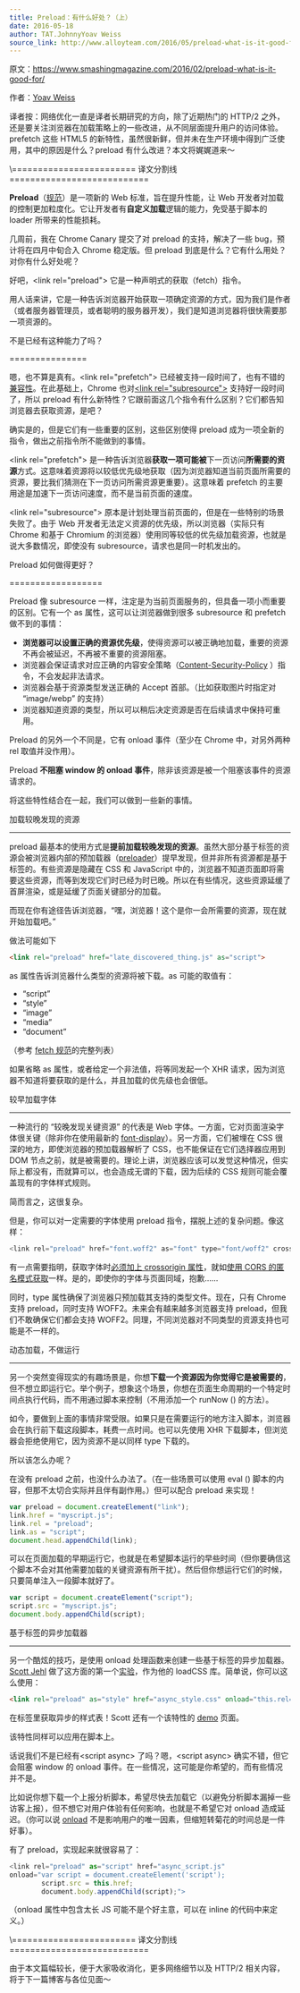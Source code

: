 ```yaml
---
title: Preload：有什么好处？（上）
date: 2016-05-18
author: TAT.JohnnyYoav Weiss
source_link: http://www.alloyteam.com/2016/05/preload-what-is-it-good-for-part1/
---
```


<!-- {% raw %} - for jekyll -->

原文：<https://www.smashingmagazine.com/2016/02/preload-what-is-it-good-for/>

作者：[Yoav Weiss](https://www.smashingmagazine.com/author/yoav-weiss/ "Posts by Yoav Weiss")

译者按：网络优化一直是译者长期研究的方向，除了近期热门的 HTTP/2 之外，还是要关注浏览器在加载策略上的一些改进，从不同层面提升用户的访问体验。prefetch 这些 HTML5 的新特性，虽然很新鲜，但并未在生产环境中得到广泛使用，其中的原因是什么？preload 有什么改进？本文将娓娓道来～

\\======================== 译文分割线 ===========================

**Preload**（[规范](https://w3c.github.io/preload/)）是一项新的 Web 标准，旨在提升性能，让 Web 开发者对加载的控制更加粒度化。它让开发者有**自定义加载**逻辑的能力，免受基于脚本的 loader 所带来的性能损耗。

几周前，我在 Chrome Canary 提交了对 preload 的支持，解决了一些 bug，预计将在四月中旬合入 Chrome 稳定版。但 preload 到底是什么？它有什么用处？对你有什么好处呢？

好吧，&lt;link rel="preload"> 它是一种声明式的获取（fetch）指令。

用人话来讲，它是一种告诉浏览器开始获取一项确定资源的方式，因为我们是作者（或者服务器管理员，或者聪明的服务器开发），我们是知道浏览器将很快需要那一项资源的。

不是已经有这种能力了吗？  

===============

嗯，也不算是真有。&lt;link rel="prefetch"> 已经被支持一段时间了，也有不错的[兼容性](http://caniuse.com/#feat=link-rel-prefetch)。在此基础上，Chrome 也对[&lt;link rel="subresource">](https://web.archive.org/web/20150907034803/https://www.chromium.org/spdy/link-headers-and-server-hint/link-rel-subresource) 支持好一段时间了，所以 preload 有什么新特性？它跟前面这几个指令有什么区别？它们都告知浏览器去获取资源，是吧？

确实是的，但是它们有一些重要的区别，这些区别使得 preload 成为一项全新的指令，做出之前指令所不能做到的事情。

&lt;link rel="prefetch"> 是一种告诉浏览器**获取一项可能被**下一页访问**所需要的资源**方式。这意味着资源将以较低优先级地获取（因为浏览器知道当前页面所需要的资源，要比我们猜测在下一页访问所需资源更重要）。这意味着 prefetch 的主要用途是加速下一页访问速度，而不是当前页面的速度。

&lt;link rel="subresource"> 原本是计划处理当前页面的，但是在一些特别的场景失败了。由于 Web 开发者无法定义资源的优先级，所以浏览器（实际只有 Chrome 和基于 Chromium 的浏览器）使用同等较低的优先级加载资源，也就是说大多数情况，即使没有 subresource，请求也是同一时机发出的。

Preload 如何做得更好？  

==================

Preload 像 subresource 一样，注定是为当前页面服务的，但具备一项小而重要的区别。它有一个 as 属性，这可以让浏览器做到很多 subresource 和 prefetch 做不到的事情：

-   **浏览器可以设置正确的资源优先级**，使得资源可以被正确地加载，重要的资源不再会被延迟，不再被不重要的资源阻塞。
-   浏览器会保证请求对应正确的内容安全策略（[Content-Security-Policy](http://www.html5rocks.com/en/tutorials/security/content-security-policy/) ）指令，不会发起非法请求。
-   浏览器会基于资源类型发送正确的 Accept 首部。（比如获取图片时指定对 “image/webp” 的支持）
-   浏览器知道资源的类型，所以可以稍后决定资源是否在后续请求中保持可重用。

Preload 的另外一个不同是，它有 onload 事件（至少在 Chrome 中，对另外两种 rel 取值并没作用）。

Preload **不阻塞 window 的 onload 事件**，除非该资源是被一个阻塞该事件的资源请求的。

将这些特性结合在一起，我们可以做到一些新的事情。

加载较晚发现的资源  

* * *

preload 最基本的使用方式是**提前加载较晚发现的资源**。虽然大部分基于标签的资源会被浏览器内部的预加载器（[preloader](http://calendar.perfplanet.com/2013/big-bad-preloader/)）提早发现，但并非所有资源都是基于标签的。有些资源是隐藏在 CSS 和 JavaScript 中的，浏览器不知道页面即将需要这些资源，而等到发现它们时已经为时已晚。所以在有些情况，这些资源延缓了首屏渲染，或是延缓了页面关键部分的加载。

而现在你有途径告诉浏览器，“嘿，浏览器！这个是你一会所需要的资源，现在就开始加载吧。”

做法可能如下

```html
<link rel="preload" href="late_discovered_thing.js" as="script">
```

as 属性告诉浏览器什么类型的资源将被下载。as 可能的取值有：

-   “script”
-   “style”
-   “image”
-   “media”
-   “document”

（参考 [fetch 规范](https://fetch.spec.whatwg.org/#concept-request-destination)的完整列表）

如果省略 as 属性，或者给定一个非法值，将等同发起一个 XHR 请求，因为浏览器不知道将要获取的是什么，并且加载的优先级也会很低。

较早加载字体  

* * *

一种流行的 “较晚发现关键资源” 的代表是 Web 字体。一方面，它对页面渲染字体很关键（除非你在使用最新的 [font-display](https://tabatkins.github.io/specs/css-font-display/)）。另一方面，它们被埋在 CSS 很深的地方，即使浏览器的预加载器解析了 CSS，也不能保证在它们选择器应用到 DOM 节点之前，就是被需要的。理论上讲，浏览器应该可以发觉这种情况，但实际上都没有，而就算可以，也会造成无谓的下载，因为后续的 CSS 规则可能会覆盖现有的字体样式规则。

简而言之，这很复杂。

但是，你可以对一定需要的字体使用 preload 指令，摆脱上述的复杂问题。像这样：

```c
<link rel="preload" href="font.woff2" as="font" type="font/woff2" crossorigin>
```

有一点需要指明，获取字体时[必须加上 crossorigin 属性](https://github.com/w3c/preload/issues/32)，就如[使用 CORS 的匿名模式获取](https://drafts.csswg.org/css-fonts/#font-fetching-requirements)一样。是的，即使你的字体与页面同域，抱歉……

同时，type 属性确保了浏览器只预加载其支持的类型文件。现在，只有 Chrome 支持 preload，同时支持 WOFF2。未来会有越来越多浏览器支持 preload，但我们不敢确保它们都会支持 WOFF2。同理，不同浏览器对不同类型的资源支持也可能是不一样的。

动态加载，不做运行  

* * *

另一个突然变得现实的有趣场景是，你想**下载一个资源因为你觉得它是被需要的**，但不想立即运行它。举个例子，想象这个场景，你想在页面生命周期的一个特定时间点执行代码，而不用通过脚本来控制（不用添加一个 runNow () 的方法）。

如今，要做到上面的事情非常受限。如果只是在需要运行的地方注入脚本，浏览器会在执行前下载这段脚本，耗费一点时间。也可以先使用 XHR 下载脚本，但浏览器会拒绝使用它，因为资源不是以同样 type 下载的。

所以该怎么办呢？

在没有 preload 之前，也没什么办法了。（在一些场景可以使用 eval () 脚本的内容，但那不太切合实际并且伴有副作用。）但可以配合 preload 来实现！

```javascript
var preload = document.createElement("link");
link.href = "myscript.js";
link.rel = "preload";
link.as = "script";
document.head.appendChild(link);
```

可以在页面加载的早期运行它，也就是在希望脚本运行的早些时间（但你要确信这个脚本不会对其他需要加载的关键资源有所干扰）。然后但你想运行它们的时候，只要简单注入一段脚本就好了。

```javascript
var script = document.createElement("script");
script.src = "myscript.js";
document.body.appendChild(script);
```

基于标签的异步加载器  

* * *

另一个酷炫的技巧，是使用 onload 处理函数来创建一些基于标签的异步加载器。[Scott Jehl](https://twitter.com/scottjehl) 做了这方面的第一个[实验](https://github.com/filamentgroup/loadCSS/issues/59)，作为他的 loadCSS 库。简单说，你可以这么使用：

```html
<link rel="preload" as="style" href="async_style.css" onload="this.rel='stylesheet'">
```

在标签里获取异步的样式表！Scott 还有一个该特性的 [demo](http://filamentgroup.github.io/loadCSS/test/preload.html) 页面。

该特性同样可以应用在脚本上。

话说我们不是已经有&lt;script async> 了吗？嗯，&lt;script async> 确实不错，但它会阻塞 window 的 onload 事件。在一些情况，这可能是你希望的，而有些情况并不是。

比如说你想下载一个上报分析脚本，希望尽快去加载它（以避免分析脚本漏掉一些访客上报），但不想它对用户体验有任何影响，也就是不希望它对 onload 造成延迟。（你可以说 [onload](http://www.stevesouders.com/blog/2013/05/13/moving-beyond-window-onload/) 不是影响用户的唯一因素，但缩短转菊花的时间总是一件好事）。

有了 preload，实现起来就很容易了：

```javascript
<link rel="preload" as="script" href="async_script.js"
onload="var script = document.createElement('script');
        script.src = this.href;
        document.body.appendChild(script);">
```

（onload 属性中包含太长 JS 可能不是个好主意，可以在 inline 的代码中来定义。）

\\======================== 译文分割线 ===========================

由于本文篇幅较长，便于大家吸收消化，更多网络细节以及 HTTP/2 相关内容，将于下一篇博客与各位见面～


<!-- {% endraw %} - for jekyll -->